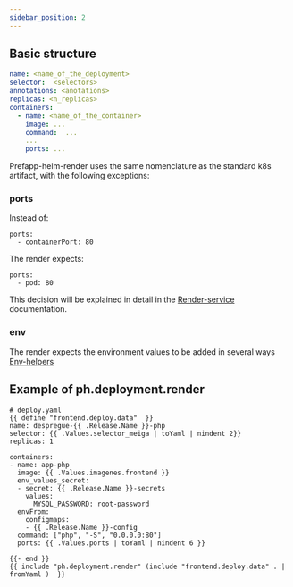 ```yaml
---
sidebar_position: 2
---
```

## Basic structure
```yaml
name: <name_of_the_deployment>
selector:  <selectors>
annotations: <anotations>
replicas: <n_replicas>
containers:
  - name: <name_of_the_container>
    image: ...
    command:  ...
    ...
    ports: ...
```

Prefapp-helm-render uses the same nomenclature as the standard k8s artifact, with the following exceptions:
### ports
Instead of:
```
ports:
  - containerPort: 80
```
The render expects:
```
ports:
  - pod: 80
```
This decision will be explained in detail in the [Render-service](Render-service) documentation.

### env
The render expects the environment values to be added in several ways [Env-helpers](Env-helpers)


## Example of ph.deployment.render
```
# deploy.yaml
{{ define "frontend.deploy.data"  }}
name: despregue-{{ .Release.Name }}-php
selector: {{ .Values.selector_meiga | toYaml | nindent 2}}
replicas: 1

containers:
- name: app-php
  image: {{ .Values.imagenes.frontend }}
  env_values_secret:
  - secret: {{ .Release.Name }}-secrets
    values:
      MYSQL_PASSWORD: root-password
  envFrom:
    configmaps:
    - {{ .Release.Name }}-config
  command: ["php", "-S", "0.0.0.0:80"]
  ports: {{ .Values.ports | toYaml | nindent 6 }}

{{- end }}
{{ include "ph.deployment.render" (include "frontend.deploy.data" . | fromYaml )  }}
```


